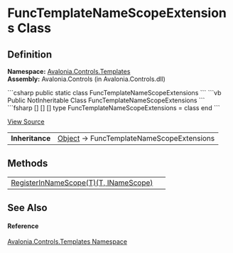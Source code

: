 # FuncTemplateNameScopeExtensions Class




## Definition
**Namespace:** <a href="N_Avalonia_Controls_Templates">Avalonia.Controls.Templates</a>  
**Assembly:** Avalonia.Controls (in Avalonia.Controls.dll)

<Tabs groupId="api-code-preview">
<TabItem value="csharp" label="C#">
```csharp
public static class FuncTemplateNameScopeExtensions
```
</TabItem>
<TabItem value="vb" label="VB">
```vb
<ExtensionAttribute>
Public NotInheritable Class FuncTemplateNameScopeExtensions
```
</TabItem>
<TabItem value="fsharp" label="F#">
```fsharp
[<AbstractClassAttribute>]
[<SealedAttribute>]
[<ExtensionAttribute>]
type FuncTemplateNameScopeExtensions = class end
```
</TabItem>
</Tabs>



<a href="https://github.com/AvaloniaUI/Avalonia/tree/master/src/Avalonia.Controls/Templates/FuncTemplateNameScopeExtensions.cs" title="View the source code">View Source</a>

<table>
<tr><td><strong>Inheritance</strong></td><td><a href="https://learn.microsoft.com/dotnet/api/system.object" target="_blank" rel="noopener noreferrer">Object</a>  →  FuncTemplateNameScopeExtensions</td></tr>
</table>



## Methods
<table>
<tr>
<td><a href="M_Avalonia_Controls_Templates_FuncTemplateNameScopeExtensions_RegisterInNameScope__1">RegisterInNameScope(T)(T, INameScope)</a></td>
<td> </td>
</tr>
</table>

## See Also


#### Reference
<a href="N_Avalonia_Controls_Templates">Avalonia.Controls.Templates Namespace</a>  

